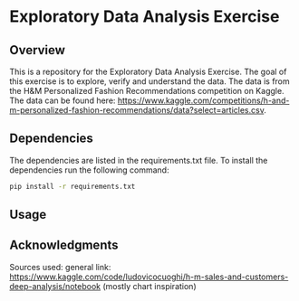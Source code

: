 # Exploratory Data Analysis Exercise

## Overview
This is a repository for the Exploratory Data Analysis Exercise. The goal of this exercise is to explore, verify and understand the data. The data is from the H&M Personalized Fashion Recommendations competition on Kaggle. The data can be found here:
https://www.kaggle.com/competitions/h-and-m-personalized-fashion-recommendations/data?select=articles.csv.
## Dependencies
The dependencies are listed in the requirements.txt file. To install the dependencies run the following command:
```bash
pip install -r requirements.txt
```
## Usage

## Acknowledgments
Sources used:
general link: https://www.kaggle.com/code/ludovicocuoghi/h-m-sales-and-customers-deep-analysis/notebook (mostly chart inspiration)

